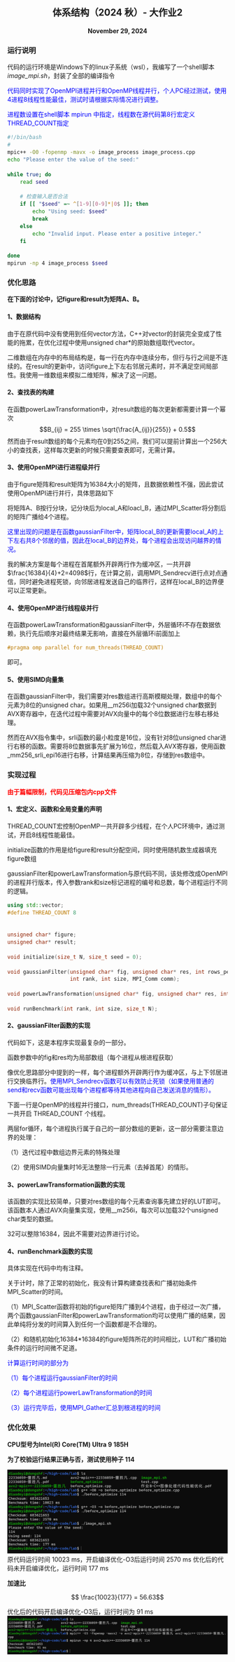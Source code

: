 ## <center>体系结构（2024 秋）- 大作业2
#### <center>November 29, 2024


### 运行说明
代码的运行环境是Windows下的linux子系统（wsl），我编写了一个shell脚本*image_mpi.sh*，封装了全部的编译指令

<font color=blue>代码同时实现了OpenMPI进程并行和OpenMP线程并行，个人PC经过测试，使用4进程8线程性能最佳，测试时请根据实际情况进行调整。

进程数设置在shell脚本 mpirun 中指定，线程数在源代码第8行宏定义THREAD_COUNT指定</font>
```sh
#!/bin/bash
#
mpic++ -O0 -fopenmp -mavx -o image_process image_process.cpp
echo "Please enter the value of the seed:"

while true; do
    read seed

    # 检查输入是否合法
    if [[ "$seed" =~ ^[1-9][0-9]*|0$ ]]; then
        echo "Using seed: $seed"
        break
    else
        echo "Invalid input. Please enter a positive integer."
    fi

done
mpirun -np 4 image_process $seed
```

### 优化思路
**在下面的讨论中，记figure和result为矩阵A、B。**
#### 1、数据结构
由于在原代码中没有使用到任何vector方法，C++对vector的封装完全变成了性能的拖累，在优化过程中使用unsigned char*的原始数组取代vector。

二维数组在内存中的布局结构是，每一行在内存中连续分布，但行与行之间是不连续的。在result的更新中，访问figure上下左右邻居元素时，并不满足空间局部性。我使用一维数组来模拟二维矩阵，解决了这一问题。

#### 2、查找表的构建
在函数powerLawTransformation中，对result数组的每次更新都需要计算一个幂次
$$B_{ij} = 255 \times \sqrt{\frac{A_{ij}}{255}} + 0.5$$
然而由于result数组的每个元素均在0到255之间，我们可以提前计算出一个256大小的查找表，这样每次更新的时候只需要查表即可，无需计算。

#### 3、使用OpenMPI进行进程级并行
由于figure矩阵和result矩阵为16384大小的矩阵，且数据依赖性不强，因此尝试使用OpenMPI进行并行，具体思路如下

将矩阵A、B按行分块，记分块后为local_A和loacl_B，通过MPI_Scatter将分割后的矩阵广播给4个进程。

<font color=blue>这里出现的问题是在函数gaussianFilter中，矩阵local_B的更新需要local_A的上下左右共8个邻居的值，因此在local_B的边界处，每个进程会出现访问越界的情况。</font>

我的解决方案是每个进程在首尾额外开辟两行作为缓冲区，一共开辟$\frac{16384}{4}+2=4098$行，在计算之前，调用MPI_Sendrecv进行点对点通信，同时避免进程死锁，向邻居进程发送自己的临界行，这样在local_B的边界便可以正常更新。

#### 4、使用OpenMP进行线程级并行

在函数powerLawTransformation和gaussianFilter中，外层循环i不存在数据依赖，执行先后顺序对最终结果无影响，直接在外层循环i前面加上
```c++
#pragma omp parallel for num_threads(THREAD_COUNT)
```
即可。

#### 5、使用SIMD向量集

在函数gaussianFilter中，我们需要对res数组进行高斯模糊处理，数组中的每个元素为8位的unsigned char。如果用__m256i加载32个unsigned char数据到AVX寄存器中，在迭代过程中需要对AVX向量中的每个8位数据进行左移右移处理。

然而在AVX指令集中，srli函数的最小粒度是16位，没有针对8位unsigned char进行右移的函数。需要将8位数据事先扩展为16位，然后载入AVX寄存器，使用函数_mm256_srli_epi16进行右移，计算结果再压缩为8位，存储到res数组中。



### 实现过程

**<font color=red>由于篇幅限制，代码见压缩包内cpp文件</font>**

#### 1、宏定义、函数和全局变量的声明

THREAD_COUNT宏控制OpenMP一共开辟多少线程，在个人PC环境中，通过测试，开启8线程性能最佳。

initialize函数的作用是给figure和result分配空间，同时使用随机数生成器填充figure数组

gaussianFilter和powerLawTransformation与原代码不同，该处修改成OpenMPI的进程并行版本，传入参数rank和size标记进程的编号和总数，每个进程运行不同的逻辑。
```c++
using std::vector;
#define THREAD_COUNT 8


unsigned char* figure;
unsigned char* result;

void initialize(size_t N, size_t seed = 0);

void gaussianFilter(unsigned char* fig, unsigned char* res, int rows_per_proc, size_t N, 
                    int rank, int size, MPI_Comm comm);

void powerLawTransformation(unsigned char* fig, unsigned char* res, int rows_per_proc, size_t N, unsigned char* LUT);

void runBenchmark(int rank, int size, size_t N);
```
#### 2、gaussianFilter函数的实现
代码如下，这是本程序实现最复杂的一部分。

函数参数中的fig和res均为局部数组（每个进程从根进程获取）

像优化思路部分中提到的一样，每个进程额外开辟两行作为缓冲区，与上下邻居进行交换临界行。<font color=blue>使用MPI_Sendrecv函数可以有效防止死锁（如果使用普通的send和recv函数可能出现每个进程都等待其他进程向自己发送消息的情形）。</font>

下面一行是OpenMP的线程并行接口，num_threads(THREAD_COUNT)子句保证一共开启 THREAD_COUNT 个线程。

两层for循环，每个进程执行属于自己的一部分数组的更新，这一部分需要注意边界的处理：

（1）迭代过程中数组边界元素的特殊处理

（2）使用SIMD向量集时16无法整除一行元素（去掉首尾）的情形。


#### 3、powerLawTransformation函数的实现

该函数的实现比较简单，只要对res数组的每个元素查询事先建立好的LUT即可。该函数本人通过AVX向量集实现，使用__m256i，每次可以加载32个unsigned char类型的数据。

32可以整除16384，因此不需要对边界进行讨论。


#### 4、runBenchmark函数的实现
具体实现在代码中均有注释。

关于计时，除了正常的初始化，我没有计算构建查找表和广播初始条件MPI_Scatter的时间。

（1）MPI_Scatter函数将初始的figure矩阵广播到4个进程，由于经过一次广播，两个函数gaussianFilter和powerLawTransformation均可以使用广播的结果，因此单纯将分发的时间算入到任何一个函数都是不合理的。

（2）和随机初始化16384*16384的figure矩阵所花的时间相比，LUT和广播初始条件的运行时间微不足道。

<font color=blue>
计算运行时间的部分为

（1）每个进程运行gaussianFilter的时间

（2）每个进程运行powerLawTransformation的时间

（3）运行完毕后，使用MPI_Gather汇总到根进程的时间
</font>


### 优化效果

**CPU型号为Intel(R) Core(TM) Ultra 9 185H**

**为了校验运行结果正确与否，测试使用种子 114**


![](2024-12-09-11-23-03.png)
原代码运行时间 10023 ms，开启编译优化-O3后运行时间 2570 ms
优化后的代码未开启编译优化，运行时间 177 ms

**加速比**

$$ \frac{10023}{177} = 56.63$$

优化后的代码开启编译优化-O3后，运行时间为 91 ms
![](2024-12-09-11-24-58.png)
